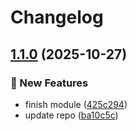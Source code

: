 # Changelog

## [1.1.0](https://github.com/GersonRS/modern-gitops-stack-module-mysql/compare/v1.0.0...v1.1.0) (2025-10-27)


### 🚀 New Features

* finish module ([425c294](https://github.com/GersonRS/modern-gitops-stack-module-mysql/commit/425c2948928fa4b2dda21c077913e68fddea05e6))
* update repo ([ba10c5c](https://github.com/GersonRS/modern-gitops-stack-module-mysql/commit/ba10c5ca1a4ca71c73f04dc908f9da2daebaba55))
